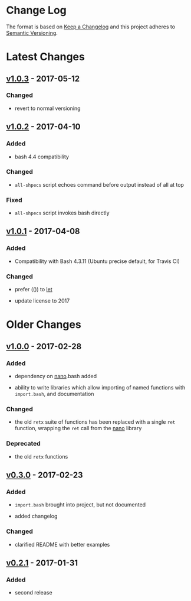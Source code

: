 Change Log
==========

The format is based on [Keep a Changelog] and this project adheres to
[Semantic Versioning].

Latest Changes
==============

[v1.0.3] - 2017-05-12
---------------------

### Changed

-   revert to normal versioning

[v1.0.2] - 2017-04-10
---------------------

### Added

-   bash 4.4 compatibility

### Changed

-   `all-shpecs` script echoes command before output instead of all at
    top

### Fixed

-   `all-shpecs` script invokes bash directly

[v1.0.1] - 2017-04-08
---------------------

### Added

-   Compatibility with Bash 4.3.11 (Ubuntu precise default, for Travis
    CI)

### Changed

-   prefer (()) to [let]

-   update license to 2017

Older Changes
=============

[v1.0.0] - 2017-02-28
---------------------

### Added

-   dependency on [nano].bash added

-   ability to write libraries which allow importing of named functions
    with `import.bash`, and documentation

### Changed

-   the old `retx` suite of functions has been replaced with a single
    `ret` function, wrapping the `ret` call from the [nano] library

### Deprecated

-   the old `retx` functions

[v0.3.0] - 2017-02-23
---------------------

### Added

-   `import.bash` brought into project, but not documented

-   added changelog

### Changed

-   clarified README with better examples

[v0.2.1] - 2017-01-31
---------------------

### Added

-   second release

  [Keep a Changelog]: http://keepachangelog.com/
  [Semantic Versioning]: http://semver.org/
  [v1.0.3]: https://github.com/binaryphile/sorta/compare/v1.0.2...v1.0.3
  [v1.0.2]: https://github.com/binaryphile/sorta/compare/v1.0.1...v1.0.2
  [v1.0.1]: https://github.com/binaryphile/sorta/compare/v1.0.0...v1.0.1
  [let]: http://wiki.bash-hackers.org/commands/builtin/let
  [v1.0.0]: https://github.com/binaryphile/sorta/compare/v0.3.0...v1.0.0
  [nano]: https://github.com/binaryphile/nano
  [v0.3.0]: https://github.com/binaryphile/sorta/compare/v0.2.1...v0.3.0
  [v0.2.1]: https://github.com/binaryphile/sorta/compare/v0.2.0...v0.2.1
